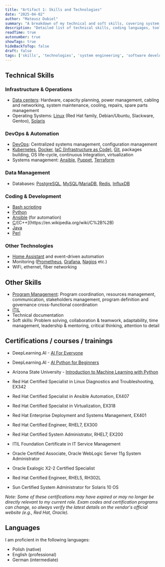 ```yaml
---
title: "Artifact 1: Skills and Technologies"
date: "2025-04-02"
author: "Mateusz Dubiel"
summary: "A breakdown of my technical and soft skills, covering system engineering, software development, and related areas."
description: "Detailed list of technical skills, coding languages, tools, and soft skills relevant to my experience as a System Development Engineer."
readTime: true
autonumber: true
showTags: true
hideBackToTop: false
draft: false
tags: ['skills', 'technologies', 'system engineering', 'software development', 'coding']
---
```


## Technical Skills

### Infrastructure & Operations

* [Data centers](https://en.wikipedia.org/wiki/Data_center): Hardware, capacity planning, power management, cabling and networking, system maintenance, cooling, repairs, spare parts management
* Operating Systems: [Linux](https://en.wikipedia.org/wiki/Linux) (Red Hat family, Debian/Ubuntu, Slackware, Gentoo), [Solaris](https://www.oracle.com/solaris/)

### DevOps & Automation

* [DevOps](https://en.wikipedia.org/wiki/DevOps): Centralized systems management, configuration management
* [Kubernetes](https://kubernetes.io/), [Docker](https://www.docker.com/), [IaC (Infrastructure as Code)](https://en.wikipedia.org/wiki/Infrastructure_as_code), [Git](https://git-scm.com/), packages building, OS life-cycle, continuous Integration, virtualization
* Systems management: [Ansible](https://www.ansible.com/), [Puppet](https://www.puppet.com/), [Terraform](https://www.terraform.io/)

### Data Management

* Databases: [PostgreSQL](https://www.postgresql.org/), [MySQL](https://www.mysql.com/)/[MariaDB](https://mariadb.org/), [Redis](https://redis.io/), [InfluxDB](https://www.influxdata.com/)

### Coding & Development

* [Bash scripting](https://en.wikipedia.org/wiki/Bash_(Unix_shell))
* [Python](https://www.python.org/)
* [Ansible](https://www.ansible.com/) (for automation)
* [C](https://en.wikipedia.org/wiki/C_(programming_language))/[C++](https://en.wikipedia.org/wiki/C%2B%2B)
* [Java](https://www.java.com/)
* [Perl](https://www.perl.org/)

### Other Technologies

* [Home Assistant](https://www.home-assistant.io/) and event-driven automation
* Monitoring ([Prometheus](https://prometheus.io/), [Grafana](https://grafana.com/), [Nagios](https://www.nagios.org/) etc.)
* WiFi, ethernet, fiber networking

## Other Skills

* [Program Management](https://en.wikipedia.org/wiki/Project_management): Program coordination, resources management, communication, stakeholders management, program definition and governance cross-functional coordination
* [ITIL](https://en.wikipedia.org/wiki/ITIL)
* Technical documentation
* Soft skills: Problem solving, collaboration & teamwork, adaptability, time management, leadership & mentoring, critical thinking, attention to detail

## Certifications / courses / trainings

* DeepLearning.AI - [AI For Everyone](https://coursera.org/share/9264a34aebbe529a75c9f7915e49da5a)
* DeepLearning.AI - [AI Python for Beginners](https://coursera.org/share/2fcf8f1785bba9a49f3920539b0508ce)
* Arizona State University - [Introduction to Machine Learning with Python](https://coursera.org/share/39395e42b878139532d2b49a889c9403)

* Red Hat Certified Specialist in Linux Diagnostics and Troubleshooting, EX342
* Red Hat Certified Specialist in Ansible Automation, EX407
* Red Hat Certified Specialist in Virtualization, EX318
* Red Hat Enterprise Deployment and Systems Management, EX401
* Red Hat Certified Engineer, RHEL7, EX300
* Red Hat Certified System Administrator, RHEL7, EX200
* ITIL Foundation Certificate in IT Service Management
* Oracle Certified Associate, Oracle WebLogic Server 11g System Administrator
* Oracle Exalogic X2-2 Certified Specialist
* Red Hat Certified Engineer, RHEL5, RH302L
* Sun Certified System Administrator for Solaris 10 OS

*Note: Some of these certifications may have expired or may no longer be directly relevant to my current role. Exam codes and certification programs can change, so always verify the latest details on the vendor's official website (e.g., Red Hat, Oracle).*

## Languages

I am proficient in the following languages:

* Polish (native)
* English (professional)
* German (intermediate)